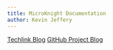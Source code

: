 ```yaml
---
title: MicroKnight Documentation
author: Kevin Jeffery
---
```


[Techlink Blog](https://techlink.microknight.com)
[GitHub Project Blog](https://docs.microknight.com/github-pages)

